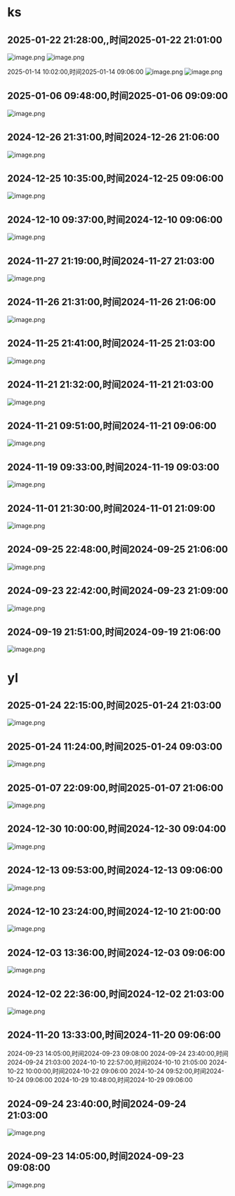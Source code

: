 # ks

## 2025-01-22 21:28:00,,时间2025-01-22 21:01:00

![image.png](https://gitee.com/hxc8/images10/raw/master/img/202502130918801.png)
![image.png](https://gitee.com/hxc8/images10/raw/master/img/202502131020081.png)


2025-01-14 10:02:00,时间2025-01-14 09:06:00
![image.png](https://gitee.com/hxc8/images10/raw/master/img/202502130937661.png)
![image.png](https://gitee.com/hxc8/images10/raw/master/img/202502131029144.png)

## 2025-01-06 09:48:00,时间2025-01-06 09:09:00

![image.png](https://gitee.com/hxc8/images10/raw/master/img/202502130939481.png)

## 2024-12-26 21:31:00,时间2024-12-26 21:06:00
![image.png](https://gitee.com/hxc8/images10/raw/master/img/202502130942017.png)


## 2024-12-25 10:35:00,时间2024-12-25 09:06:00
![image.png](https://gitee.com/hxc8/images10/raw/master/img/202502130942878.png)

## 2024-12-10 09:37:00,时间2024-12-10 09:06:00
![image.png](https://gitee.com/hxc8/images10/raw/master/img/202502130946344.png)

## 2024-11-27 21:19:00,时间2024-11-27 21:03:00
![image.png](https://gitee.com/hxc8/images10/raw/master/img/202502130952981.png)
## 2024-11-26 21:31:00,时间2024-11-26 21:06:00
![image.png](https://gitee.com/hxc8/images10/raw/master/img/202502130952108.png)

## 2024-11-25 21:41:00,时间2024-11-25 21:03:00

![image.png](https://gitee.com/hxc8/images10/raw/master/img/202502130953637.png)

## 2024-11-21 21:32:00,时间2024-11-21 21:03:00
![image.png](https://gitee.com/hxc8/images10/raw/master/img/202502130956239.png)

## 2024-11-21 09:51:00,时间2024-11-21 09:06:00
![image.png](https://gitee.com/hxc8/images10/raw/master/img/202502130957569.png)

## 2024-11-19 09:33:00,时间2024-11-19 09:03:00
![image.png](https://gitee.com/hxc8/images10/raw/master/img/202502130957853.png)

## 2024-11-01 21:30:00,时间2024-11-01 21:09:00
![image.png](https://gitee.com/hxc8/images10/raw/master/img/202502130958877.png)
## 2024-09-25 22:48:00,时间2024-09-25 21:06:00
![image.png](https://gitee.com/hxc8/images10/raw/master/img/202502131003014.png)

## 2024-09-23 22:42:00,时间2024-09-23 21:09:00
![image.png](https://gitee.com/hxc8/images10/raw/master/img/202502130959908.png)


## 2024-09-19 21:51:00,时间2024-09-19 21:06:00
![image.png](https://gitee.com/hxc8/images10/raw/master/img/202502130959894.png)



# yl

## 2025-01-24 22:15:00,时间2025-01-24 21:03:00

![image.png](https://gitee.com/hxc8/images10/raw/master/img/202502141424665.png)

## 2025-01-24 11:24:00,时间2025-01-24 09:03:00
![image.png](https://gitee.com/hxc8/images10/raw/master/img/202502131004943.png)

## 2025-01-07 22:09:00,时间2025-01-07 21:06:00
![image.png](https://gitee.com/hxc8/images10/raw/master/img/202502141425811.png)


## 2024-12-30 10:00:00,时间2024-12-30 09:04:00
![image.png](https://gitee.com/hxc8/images10/raw/master/img/202502141425565.png)

## 2024-12-13 09:53:00,时间2024-12-13 09:06:00
![image.png](https://gitee.com/hxc8/images10/raw/master/img/202502141426642.png)

## 2024-12-10 23:24:00,时间2024-12-10 21:00:00
![image.png](https://gitee.com/hxc8/images10/raw/master/img/202502131005902.png)

## 2024-12-03 13:36:00,时间2024-12-03 09:06:00
![image.png](https://gitee.com/hxc8/images10/raw/master/img/202502141427772.png)


## 2024-12-02 22:36:00,时间2024-12-02 21:03:00
![image.png](https://gitee.com/hxc8/images10/raw/master/img/202502131006160.png)

## 2024-11-20 13:33:00,时间2024-11-20 09:06:00


2024-09-23 14:05:00,时间2024-09-23 09:08:00
2024-09-24 23:40:00,时间2024-09-24 21:03:00
2024-10-10 22:57:00,时间2024-10-10 21:05:00
2024-10-22 10:00:00,时间2024-10-22 09:06:00
2024-10-24 09:52:00,时间2024-10-24 09:06:00
2024-10-29 10:48:00,时间2024-10-29 09:06:00


## 2024-09-24 23:40:00,时间2024-09-24 21:03:00
![image.png](https://gitee.com/hxc8/images10/raw/master/img/202502131007210.png)


## 2024-09-23 14:05:00,时间2024-09-23 09:08:00

![image.png](https://gitee.com/hxc8/images10/raw/master/img/202502131007960.png)

